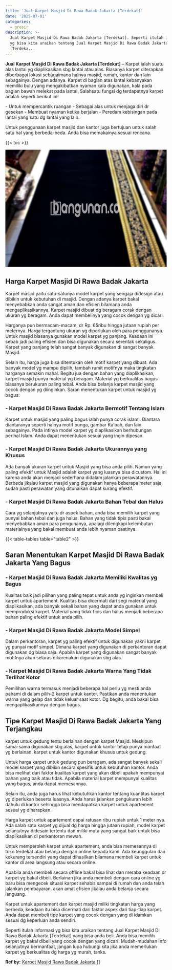 ```yaml
---
title: 'Jual Karpet Masjid Di Rawa Badak Jakarta [Terdekat]'
date: '2025-07-01'
categories:
  - grosir
description: >-
  Jual Karpet Masjid Di Rawa Badak Jakarta [Terdekat]. Seperti itulah informasi
  yg bisa kita uraikan tentang Jual Karpet Masjid Di Rawa Badak Jakarta
  [Terdeka...
---
```


**Jual Karpet Masjid Di Rawa Badak Jakarta \[Terdekat\]** – Karpet ialah suatu alas lantai yg diaplikasikan sbg lantai atau alas. Biasanya karpet diterapkan diberbagai lokasi sebagaimana halnya masjid, rumah, kantor dan lain sebagainya. Dengan adanya. Karpet di bagian atas lantai kebanyakan memiliki bulu yang mengakibatkan nyaman kala digunakan, kala pada bagian bawah melekat pada lantai. Salahsatu fungsi dg terdapatnya karpet adalah seperti berikut ini!

\- Untuk mempercantik ruangan - Sebagai alas untuk menjaga diri dr gesekan - Membuat nyaman ketika berjalan - Peredam kebisingan pada lantai yang satu dg lantai yang lain.

Untuk penggunaan karpet masjid dan kantor juga bertujuan untuk salah satu hal yang berbeda-beda. Anda bisa memakainya sesuai rencana.

{{< toc >}}

![Jual Karpet Masjid Di Rawa Badak Jakarta [Terdekat]](/images/grosir-karpet-murah-78.png)

## Harga Karpet Masjid Di Rawa Badak Jakarta

Karpet masjid yaitu satu-satunya model karpet yang sengaja didesign atau dibikin untuk kebutuhan di masjid. Dengan adanya karpet bakal menyebabkan anda sangat aman dan efisien bilamana anda mengaplikasikannya. Karpet masjid dibuat dg beragam corak dengan ukuran yg beragam. Anda dapat membelinya yang cocok dengan yg dicari.

Harganya pun bermacam-macam, dr Rp. 65ribu hingga jutaan rupiah per meternya. Harga tergantung ukuran yg diperlukan oleh para penggunanya. Untuk masjid biasanya gunakan model karpet yg panjang. Keadaan ini sebab jadi paling efisien dan bisa digunakan secara serentak sekaligus. Karpet yang panjang telah sangat banyak digunakan di sangat banyak Masjid.

Selain itu, harga juga bisa ditentukan oleh motif karpet yang dibuat. Ada banyak model yg mampu dipilih, tambah rumit motifnya maka tingkatan harganya semakin mahal. Begitu jua dengan bahan yang diaplikasikan, karpet masjid punya material yg beragam. Material yg berkualitas bagus biasanya berukuran paling tebal. Anda bisa belanja karpet masjid yang cocok dengan yg diinginkan. Saran menentukan karpet untuk masjid yg bagus:

### \- Karpet Masjid Di Rawa Badak Jakarta Bermotif Tentang Islam

Karpet untuk masjid yang paling bagus ialah punya corak islami. Diantara diantaranya seperti halnya motif bunga, gambar Ka’bah, dan lain sebagainya. Pada intinya model karpet yg diaplikasikan berhubungan perihal Islam. Anda dapat menentukan sesuai yang ingin dipesan.

### \- Karpet Masjid Di Rawa Badak Jakarta Ukurannya yang Khusus

Ada banyak ukuran karpet untuk Masjid yang bisa anda pilih. Namun yang paling efektif untuk Masjid adalah karpet yang luasnya bisa dicustom. Hal ini karena anda akan menjadi sederhana didalam jalankan perawatannya. Berbeda jikalau karpet masjid yang digunakan hanya beberapa meter saja, sudah pasti perawatan yang ditunaikan dapat kurang efektif.

### \- Karpet Masjid Di Rawa Badak Jakarta Bahan Tebal dan Halus

Cara yg selanjutnya yaitu dr aspek bahan, anda bisa memilih karpet yang punyai bahan tebal dan juga halus. Bahan yang tidak tipis pasti bakal menyebabkan aman para pengunanya, apalagi dilengkapi kelembutan materialnya yang bakal membuat anda lebih nyaman pastinya.

{{< table-tables table="table2" >}}

## Saran Menentukan Karpet Masjid Di Rawa Badak Jakarta Yang Bagus

### \- Karpet Masjid Di Rawa Badak Jakarta Memiliki Kwalitas yg Bagus

Kualitas baik jadi pilihan yang paling tepat untuk anda yg inginkan membeli karpet untuk apartement. Kualitas bisa dicermati dari segi material yang diaplikasikan, ada banyak sekali bahan yang dapat anda gunakan untuk memproduksi karpet. Material yang tidak tipis dan halus menjadi beberapa bahan paling efektif untuk anda pilih.

### \- Karpet Masjid Di Rawa Badak Jakarta Model Simpel

Dalam perkantoran, karpet yg paling efektif untuk digunakan yakni karpet yg punyai motif simpel. Dimana karpet yang digunakan di perkantoran dapat digunakan dg biasa saja. Apabila karpet yang digunakan sangat banyak motifnya akan selaras dikarenakan digunakan sbg alas.

### \- Karpet Masjid Di Rawa Badak Jakarta Warna Yang Tidak Terlihat Kotor

Pemilihan warna termasuk menjadi beberapa hal perlu yg mesti anda pahami di dalam pilih-2 karpet untuk kantor. Pastikan anda menentukan warna yang gelap dan tidak keluar saat kotor. Dg begitu, anda bakal bisa mengaplikasikannya dengan bagus.

## Tipe Karpet Masjid Di Rawa Badak Jakarta Yang Terjangkau

karpet untuk gedung tentu berlainan dengan karpet Masjid. Meskipun sama-sama digunakan sbg alas, karpet untuk kantor tetap punya manfaat yg berlainan. karpet untuk kantor digunakan khusus untuk gedung.

Untuk harga karpet untuk gedung pun beragam, ada sangat banyak sekali model karpet yang dibikin secara spesifik untuk kebutuhan kantor. Anda bisa melihat dari faktor kualitas karpet yang akan dibeli apakah mempunyai bahan yang baik atau tidak. Apabila material karpet mempunyai kualitas yang bagus, anda dapat memesannya.

Selain itu, anda juga harus lihat kebutuhkan kantor tentang kuantitas karpet yg diperlukan beserta luasnya. Anda harus jalankan pengukuran lebih dahulu di kantor sehingga bisa mendapatkan karpet untuk apartement sesuai yg diharapkan.

Harga karpet untuk apartement capai ratusan ribu rupiah untuk 1 meter nya. Ada salah satu karpet yg dijual dg harga hingga jutaan rupiah, model karpet selanjutnya didesain tertentu dan miliki mutu yang sangat baik untuk bisa diaplikasikan di perkantoran mewah.

Untuk memperoleh karpet untuk apartement, anda bisa memesannya di toko terdekat atau belanja dengan online kepada kami. Ada keunggulan dan kekurang tersendiri yang dapat dihasilkan bilamana membeli karpet untuk kantor di area langsung atau secara online.

Apabila anda membeli secara offline bakal bisa lihat dan meraba keadaan dr karpet yg bakal dibeli. Berlainan jika anda membeli dengan cara online yg baru bisa mengecek situasi karpet sehabis sampai di rumah dan anda telah jalankan pembayaran. akan amat efisien jikalau anda belanja secara langusng.

Karpet untuk apartement dan karpet masjid miliki tingkatan harga yang berbeda, keadaan itu bisa dicermati dari faktor aspek dari tiap-tiap karpet. Anda dapat membeli tipe karpet yang cocok dengan yang di idamkan sesuai dg keperluan anda sendiri.

Seperti itulah informasi yg bisa kita uraikan tentang Jual Karpet Masjid Di Rawa Badak Jakarta \[Terdekat\] yang bisa anda beli. Anda bisa memilih karpet yg bakal dibeli yang cocok dengan yang dicari. Mudah-mudahan Info selanjutnya bermanfaat, jangan lupa hubungi kita jika anda memerlukan karpet yg berkualitas dg harga yg murah, tanks.

**Ref by:**  [Karpet Masjid Rawa Badak Jakarta []](https://id.wikipedia.org/wiki/Karpet)
